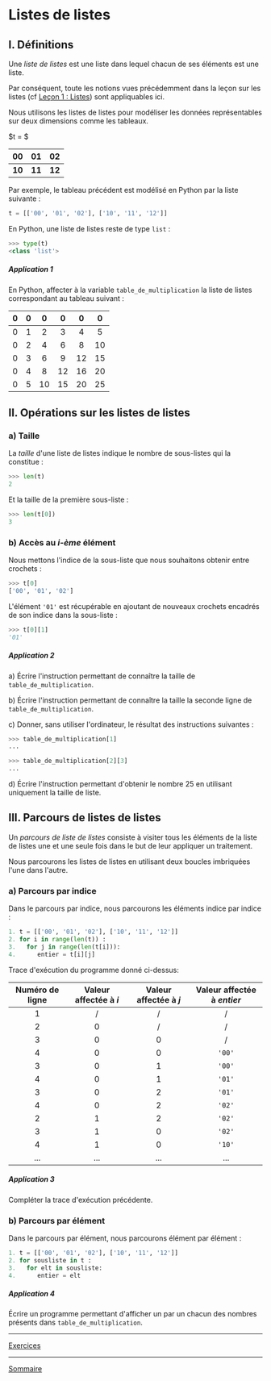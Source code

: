 # Listes de listes

## I. Définitions 

Une *liste de listes* est une liste dans lequel chacun de ses éléments est une liste.

Par conséquent, toute les notions vues précédemment dans la leçon sur les listes (cf [Leçon 1 : Listes](./Listes.md)) sont appliquables ici.

Nous utilisons les listes de listes pour modéliser les données représentables sur deux dimensions comme les tableaux.

$t = $

| 00 | 01 | 02 |
| :---: | :---: | :---: |
| **10** | **11** | **12** |

Par exemple, le tableau précédent est modélisé en Python par la liste suivante :

```python
t = [['00', '01', '02'], ['10', '11', '12']]
```

En Python, une liste de listes reste de type `list` :

```python
>>> type(t)
<class 'list'>
```

##### Application 1

En Python, affecter à la variable `table_de_multiplication` la liste de listes correspondant au tableau suivant :

| $0$ | $0$ | $0$ | $0$ | $0$ | $0$ |
| :---: | :---: | :---: | :---: | :---: | :---: |
| $0$ | $1$ | $2$ | $3$ | $4$ | $5$ |
| $0$ | $2$ | $4$ | $6$ | $8$ | $10$ |
| $0$ | $3$ | $6$ | $9$ | $12$ | $15$ |
| $0$ | $4$ | $8$ | $12$ | $16$ | $20$ |
| $0$ | $5$ | $10$ | $15$ | $20$ | $25$ |

## II. Opérations sur les listes de listes

### a) Taille

La *taille* d'une liste de listes indique le nombre de sous-listes qui la constitue :

```python
>>> len(t)
2
```

Et la taille de la première sous-liste :

```python
>>> len(t[0])
3
```

### b) Accès au *i-ème* élément

Nous mettons l'indice de la sous-liste que nous souhaitons obtenir entre crochets :

```python
>>> t[0]
['00', '01', '02']
```

L'élément `'01'` est récupérable en ajoutant de nouveaux crochets encadrés de son indice dans la sous-liste :

```python
>>> t[0][1]
'01'
```

##### Application 2

a) Écrire l'instruction permettant de connaître la taille de `table_de_multiplication`.

b) Écrire l'instruction permettant de connaître la taille la seconde ligne de `table_de_multiplication`.

c) Donner, sans utiliser l'ordinateur, le résultat des instructions suivantes :

```python
>>> table_de_multiplication[1]
...
```

```python
>>> table_de_multiplication[2][3]
...
```

d) Écrire l'instruction permettant d'obtenir le nombre $25$ en utilisant uniquement la taille de liste.

## III. Parcours de listes de listes

Un *parcours de liste de listes* consiste à visiter tous les éléments de la liste de listes une et une seule fois dans le but de leur appliquer un traitement.

Nous parcourons les listes de listes en utilisant deux boucles imbriquées l'une dans l'autre.

### a) Parcours par indice

Dans le parcours par indice, nous parcourons les éléments indice par indice :

```python
1. t = [['00', '01', '02'], ['10', '11', '12']]
2. for i in range(len(t)) :
3.   for j in range(len(t[i])):
4.      entier = t[i][j]
```

Trace d'exécution du programme donné ci-dessus:

| Numéro de ligne | Valeur affectée à $i$ | Valeur affectée à $j$ | Valeur affectée à $entier$ |
| :---: | :---: | :---: | :---: |
| $1$ | / | / | / |
| $2$ | $0$ | / | / |
| $3$ | $0$ | $0$ | / |
| $4$ | $0$ | $0$ | `'00'` |
| $3$ | $0$ | $1$ | `'00'` |
| $4$ | $0$ | $1$ | `'01'` |
| $3$ | $0$ | $2$ | `'01'` |
| $4$ | $0$ | $2$ | `'02'` |
| $2$ | $1$ | $2$ | `'02'` |
| $3$ | $1$ | $0$ | `'02'` |
| $4$ | $1$ | $0$ | `'10'` |
| ... | ... | ... | ... |

##### Application 3

Compléter la trace d'exécution précédente.

### b) Parcours par élément

Dans le parcours par élément, nous parcourons élément par élément :

```python
1. t = [['00', '01', '02'], ['10', '11', '12']]
2. for sousliste in t :
3.   for elt in sousliste:
4.      entier = elt
```

##### Application 4

Écrire un programme permettant d'afficher un par un chacun des nombres présents dans `table_de_multiplication`.

__________________

[Exercices](./Exercices/Exercices_listes_de_listes.md)

__________________

[Sommaire](./../../README.md)
